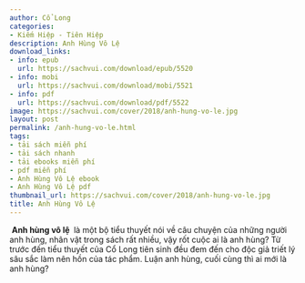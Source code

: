 ```yaml
---
author: Cổ Long
categories:
- Kiếm Hiệp - Tiên Hiệp
description: Anh Hùng Vô Lệ
download_links:
- info: epub
  url: https://sachvui.com/download/epub/5520
- info: mobi
  url: https://sachvui.com/download/mobi/5521
- info: pdf
  url: https://sachvui.com/download/pdf/5522
image: https://sachvui.com/cover/2018/anh-hung-vo-le.jpg
layout: post
permalink: /anh-hung-vo-le.html
tags:
- tải sách miễn phí
- tải sách nhanh
- tải ebooks miễn phí
- pdf miễn phí
- Anh Hùng Vô Lệ ebook
- Anh Hùng Vô Lệ pdf
thumbnail_url: https://sachvui.com/cover/2018/anh-hung-vo-le.jpg
title: Anh Hùng Vô Lệ
---
```


 <div class="item-desc text-justify"> <p> <strong>Anh hùng vô lệ </strong> là một bộ tiểu thuyết nói về câu chuyện của những người anh hùng, nhân vật trong sách rất nhiều, vậy rốt cuộc ai là anh hùng? Từ trước đến tiểu thuyết của Cổ Long tiên sinh đều đem đến cho độc giả triết lý sâu sắc làm nên hồn của tác phẩm. Luận anh hùng, cuối cùng thì ai mới là anh hùng?</p> </div>